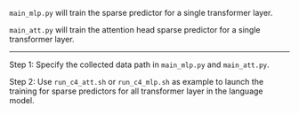 
`main_mlp.py` will train the sparse predictor for a single transformer layer. 

`main_att.py` will train the attention head sparse predictor for a single transformer layer.

----------------------------------------------------

Step 1: Specify the collected data path in `main_mlp.py` and `main_att.py`.

Step 2: Use `run_c4_att.sh` or `run_c4_mlp.sh` as example to launch the training for sparse predictors for all transformer layer in the language model. 